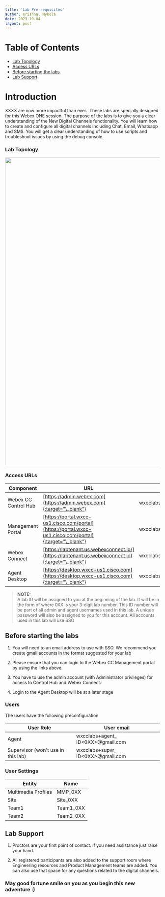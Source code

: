 ```yaml
---
title: 'Lab Pre-requisites'
author: Krishna, Mykola
date: 2023-10-04
layout: post
---
```


# Table of Contents

- [Lab Topology](#lab-topology)
- [Access URLs](#access-urls)
- [Before starting the labs](#before-starting-the-labs)
- [Lab Support](#lab-support)

# Introduction

XXXX are now more impactful than ever. 
These labs are specially designed for this Webex ONE session. The purpose of the labs is to give you a clear understanding of the New Digital Channels functionality. You will learn how to create and configure all digital channels including Chat, Email, Whatsapp and SMS. You will get a clear understanding of how to use scripts and troubleshoot issues by using the debug console.

### Lab Topology

<img align="middle" src="/digital/assets/images/topology.png" width="1000" />

### Access URLs

| Component            | URL                                                                                                     | Login                            |
| -------------------- | ------------------------------------------------------------------------------------------------------- | -------------------------------- |
| Webex CC Control Hub | [https://admin.webex.com](https://admin.webex.com){:target="\_blank"}                                   | wxcclabs+admin_ID<0XX>@gmail.com |
| Management Portal    | [https://portal.wxcc-us1.cisco.com/portal](https://portal.wxcc-us1.cisco.com/portal){:target="\_blank"} | wxcclabs+admin_ID<0XX>@gmail.com |
| Webex Connect        | [https://labtenant.us.webexconnect.io/](https://labtenant.us.webexconnect.io){:target="\_blank"}        | wxcclabs+admin_ID<0XX>@gmail.com |
| Agent Desktop        | [https://desktop.wxcc-us1.cisco.com](https://desktop.wxcc-us1.cisco.com){:target="\_blank"}             | wxcclabs+agent_ID<0XX>@gmail.com |

> **NOTE:**  
> A lab ID will be assigned to you at the beginning of the lab. It will be in the form of <ID0XX> where 0XX is your 3-digit lab number. This ID number will be part of all admin and agent usernames used in this lab. A unique password will also be assigned to you for this account. All accounts used in this lab will use SSO

## Before starting the labs

1. You will need to an email address to use with SSO. We recommend you create gmail accounts in the format suggested for your lab

2. Please ensure that you can login to the Webex CC Management portal by using the links above.

3. You have to use the admin account (with Administrator privileges) for access to Control Hub and Webex Connect.

4. Login to the Agent Desktop will be at a later stage

### Users

The users have the following preconfiguration

| **User Role**                      | **User email**                     |
| ---------------------------------- | ---------------------------------- |
| Agent                              | wxcclabs+agent\_ ID<0XX>@gmail.com |
| Supervisor (won't use in this lab) | wxcclabs+supvr\_ ID<0XX>@gmail.com |

### User Settings

| **Entity**          | **Name**  |
| ------------------- | --------- |
| Multimedia Profiles | MMP_0XX   |
| Site                | Site_0XX  |
| Team1               | Team1_0XX |
| Team2               | Team2_0XX |

## Lab Support

1. Proctors are your first point of contact. If you need assistance just raise your hand.

2. All registered participants are also added to the support room where Engineering resources and Product Management teams are added. You can also use that space for any questions related to the digital channels.

### May good fortune smile on you as you begin this new adventure :)


